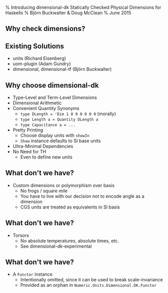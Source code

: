 % Introducing dimensional-dk
  Statically Checked Physical Dimensions for Haskells
% Björn Buckwalter & Doug McClean
% June 2015

## Why check dimensions?

## Existing Solutions

- units (Richard Eisenberg)
- uom-plugin (Adam Gundry)
- dimensional, dimensional-tf (Björn Buckwalter)

## Why choose dimensional-dk

- Type-Level and Term-Level Dimensions
- Dimensional Arithmetic
- Convenient Quantity Synonyms
    - `type DLength = 'Dim 1 0 0 0 0 0 0` (morally)
    - `type Length a = Quantity DLength a`
    - `type Capacitance a = ...`
- Pretty Printing
    - Choose display units with `showIn`
    - `Show` instance defaults to SI base units
- Ultra-Minimal Dependencies
- No Need for TH
    - Even to define new units

## What don't we have?

- Custom dimensions or polymorphism over basis
    - No frogs / square mile
    - You have to live with our decision not to encode angle as a dimension
    - CGS units are treated as equivalents in SI basis

## What don't we have?

- Torsors
    - No absolute temperatures, absolute times, etc.
    - See dimensional-dk-experimental

## What don't we have?

- A `Functor` instance
    - Intentionally omitted, since it can be used to break scale-invariance
    - Provided as an orphan in `Numeric.Units.Dimensional.DK.Functor`
